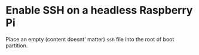 # Enable SSH on a headless Raspberry Pi

Place an empty (content doesnt' matter) `ssh` file into the root of boot partition.
